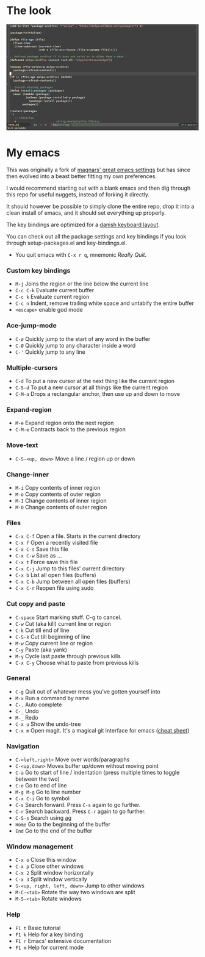# The look
![Screenshot of my emacs in action](emacs-screen.png?raw=true "Screenshot of my emacs in action")
# My emacs

This was originally a fork of [magnars' great emacs settings](https://github.com/magnars/.emacs.d)
but has since then evolved into a beast better fitting my own preferences.

I would recommend starting out with a blank emacs and then dig through this repo 
for useful nuggets, instead of forking it directly.

It should however be possible to simply clone the entire repo, drop it into a clean 
install of emacs, and it should set everything up properly.

The key bindings are optimized for a [danish keyboard layout](http://fontmeme.com/images/danish-keyboard-550x183.png).

You can check out all the package settings and key bindings if you look through
setup-packages.el and key-bindings.el.

 * You quit emacs with `C-x r q`, mnemonic *Really Quit*.

### Custom key bindings

* `M-j`         Joins the region or the line below the current line
* `C-c C-k`     Evaluate current buffer
* `C-c k`       Evaluate current region
* `C-c n`       Indent, remove trailing white space and untabify the entire buffer
* `<escape>`    enable god mode


### Ace-jump-mode

* `C-ø` 		Quickly jump to the start of any word in the buffer
* `C-Ø` 		Quickly jump to any character inside a word
* `C-'` 		Quickly jump to any line

### Multiple-cursors

* `C-d` 		To put a new cursor at the next thing like the current region
* `C-S-d` 		To put a new cursor at all things like the current region
* `C-M-a`		Drops a rectangular anchor, then use up and down to move

### Expand-region

* `M-e`			Expand region onto the next region
* `C-M-e`		Contracts back to the previous region

### Move-text

* `C-S-<up, down>` 	Move a line / region up or down

### Change-inner

* `M-i` 	    Copy contents of inner region
* `M-o` 	    Copy contents of outer region
* `M-I` 	    Change contents of inner region
* `M-O` 	    Change contents of outer region

### Files

* `C-x C-f` 	Open a file. Starts in the current directory
* `C-x f` 		Open a recently visited file
* `C-x C-s` 	Save this file
* `C-x C-w` 	Save as ...
* `C-x t` 	    Force save this file
* `C-x C-j` 	Jump to this files' current directory
* `C-x b` 	    List all open files (buffers)
* `C-x C-b`     Jump between all open files (buffers)
* `C-x C-r` 	Reopen file using sudo

### Cut copy and paste

* `C-space` 	Start marking stuff. C-g to cancel.
* `C-w` 		Cut (aka kill) current line or region
* `C-k` 		Cut till end of line
* `C-S-k` 		Cut till beginning of line
* `M-w` 		Copy current line or region
* `C-y` 		Paste (aka yank)
* `M-y` 		Cycle last paste through previous kills
* `C-x C-y` 	Choose what to paste from previous kills

### General

* `C-g` 		Quit out of whatever mess you've gotten yourself into
* `M-x` 		Run a command by name
* `C-.` 		Auto complete
* `C-_` 		Undo
* `M-_` 		Redo
* `C-x u` 		Show the undo-tree
* `C-x m` 		Open magit. It's a magical git interface for emacs ([cheat sheet](http://daemianmack.com/magit-cheatsheet.html))

### Navigation

* `C-<left,right>` Move over words/paragraphs
* `C-<up,down>` Moves buffer up/down without moving point
* `C-a` 		Go to start of line / indentation (press multiple times to toggle between the two)
* `C-e` 		Go to end of line
* `M-g M-g` 	Go to line number
* `C-x C-i` 	Go to symbol
* `C-s` 		Search forward. Press `C-s` again to go further.
* `C-r` 		Search backward. Press `C-r` again to go further.
* `C-S-s`       Search using [ag](https://github.com/ggreer/the_silver_searcher)
* `Home` 		Go to the beginning of the buffer
* `End` 		Go to the end of the buffer

### Window management

* `C-x o` 		Close this window
* `C-x p` 		Close other windows
* `C-x 2` 		Split window horizontally
* `C-x 3` 		Split window vertically
* `S-<up, right, left, down>` Jump to other windows
* `M-C-<tab>`	Rotate the way two windows are split
* `M-S-<tab>`   Rotate windows

### Help

* `F1 t` 		Basic tutorial
* `F1 k` 		Help for a key binding
* `F1 r` 		Emacs' extensive documentation
* `F1 m` 		Help for current mode
